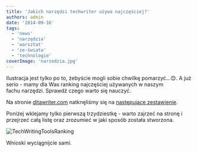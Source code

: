 ```yaml
---
title: 'Jakich narzędzi techwriter używa najczęściej?'
authors: admin
date: '2014-09-16'
tags:
  - 'news'
  - 'narzędzia'
  - 'warsztat'
  - 'ze-świata'
  - 'technologie'
coverImage: 'narzedzia.jpg'
---
```


Ilustracja jest tylko po to, żebyście mogli sobie chwilkę pomarzyć...😊. A już
serio - mamy dla Was ranking najczęściej używanych w naszym fachu narzędzi.
Sprawdź czego warto się nauczyć.

<!--truncate-->

Na stronie [ditawriter.com](http://www.ditawriter.com/) natknęliśmy się na
[następujące zestawienie](http://www.ditawriter.com/which-tech-writing-tools-are-the-most-used/).

Poniżej wklejamy tylko pierwszą trzydziestkę - warto zajrzeć na stronę i
przejrzeć całą listę oraz zrozumieć w jaki sposób została stworzona.

![TechWritingToolsRanking](images/TechWritingToolsRanking.jpg)

Wnioski wyciągnijcie sami.
